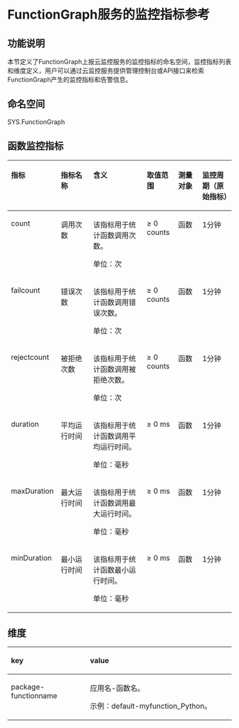 # FunctionGraph服务的监控指标参考<a name="ZH-CN_TOPIC_0195706908"></a>

## 功能说明<a name="section37243617558"></a>

本节定义了FunctionGraph上报云监控服务的监控指标的命名空间，监控指标列表和维度定义，用户可以通过云监控服务提供管理控制台或API接口来检索FunctionGraph产生的监控指标和告警信息。

## 命名空间<a name="section177503620559"></a>

SYS.FunctionGraph

## 函数监控指标<a name="section177783615510"></a>

<a name="table692281511117"></a>
<table><thead align="left"><tr id="row11923101510116"><th class="cellrowborder" valign="top" width="17.956408718256352%" id="mcps1.1.7.1.1"><p id="p1595311435285"><a name="p1595311435285"></a><a name="p1595311435285"></a>指标</p>
</th>
<th class="cellrowborder" valign="top" width="15.486902619476107%" id="mcps1.1.7.1.2"><p id="p139231315917"><a name="p139231315917"></a><a name="p139231315917"></a>指标名称</p>
</th>
<th class="cellrowborder" valign="top" width="25.86482703459308%" id="mcps1.1.7.1.3"><p id="p192314153115"><a name="p192314153115"></a><a name="p192314153115"></a>含义</p>
</th>
<th class="cellrowborder" valign="top" width="14.057188562287543%" id="mcps1.1.7.1.4"><p id="p99231515512"><a name="p99231515512"></a><a name="p99231515512"></a>取值范围</p>
</th>
<th class="cellrowborder" valign="top" width="11.327734453109379%" id="mcps1.1.7.1.5"><p id="p392314151917"><a name="p392314151917"></a><a name="p392314151917"></a>测量对象</p>
</th>
<th class="cellrowborder" valign="top" width="15.306938612277547%" id="mcps1.1.7.1.6"><p id="p1923615418"><a name="p1923615418"></a><a name="p1923615418"></a>监控周期（原始指标）</p>
</th>
</tr>
</thead>
<tbody><tr id="row1992318151612"><td class="cellrowborder" valign="top" width="17.956408718256352%" headers="mcps1.1.7.1.1 "><p id="p1895304342820"><a name="p1895304342820"></a><a name="p1895304342820"></a>count</p>
</td>
<td class="cellrowborder" valign="top" width="15.486902619476107%" headers="mcps1.1.7.1.2 "><p id="p12105192310115"><a name="p12105192310115"></a><a name="p12105192310115"></a>调用次数</p>
</td>
<td class="cellrowborder" valign="top" width="25.86482703459308%" headers="mcps1.1.7.1.3 "><p id="p7105623312"><a name="p7105623312"></a><a name="p7105623312"></a>该指标用于统计函数调用次数。</p>
<p id="p410582315115"><a name="p410582315115"></a><a name="p410582315115"></a>单位：次</p>
</td>
<td class="cellrowborder" valign="top" width="14.057188562287543%" headers="mcps1.1.7.1.4 "><p id="p81051923812"><a name="p81051923812"></a><a name="p81051923812"></a>≥ 0 counts</p>
</td>
<td class="cellrowborder" valign="top" width="11.327734453109379%" headers="mcps1.1.7.1.5 "><p id="p1410542313111"><a name="p1410542313111"></a><a name="p1410542313111"></a>函数</p>
</td>
<td class="cellrowborder" valign="top" width="15.306938612277547%" headers="mcps1.1.7.1.6 "><p id="p121058236119"><a name="p121058236119"></a><a name="p121058236119"></a>1分钟</p>
</td>
</tr>
<tr id="row392312156116"><td class="cellrowborder" valign="top" width="17.956408718256352%" headers="mcps1.1.7.1.1 "><p id="p7953943172814"><a name="p7953943172814"></a><a name="p7953943172814"></a>failcount</p>
</td>
<td class="cellrowborder" valign="top" width="15.486902619476107%" headers="mcps1.1.7.1.2 "><p id="p15105192310112"><a name="p15105192310112"></a><a name="p15105192310112"></a>错误次数</p>
</td>
<td class="cellrowborder" valign="top" width="25.86482703459308%" headers="mcps1.1.7.1.3 "><p id="p17105142315118"><a name="p17105142315118"></a><a name="p17105142315118"></a>该指标用于统计函数调用错误次数。</p>
<p id="p1410518233118"><a name="p1410518233118"></a><a name="p1410518233118"></a>单位：次</p>
</td>
<td class="cellrowborder" valign="top" width="14.057188562287543%" headers="mcps1.1.7.1.4 "><p id="p191057232015"><a name="p191057232015"></a><a name="p191057232015"></a>≥ 0 counts</p>
</td>
<td class="cellrowborder" valign="top" width="11.327734453109379%" headers="mcps1.1.7.1.5 "><p id="p010519231116"><a name="p010519231116"></a><a name="p010519231116"></a>函数</p>
</td>
<td class="cellrowborder" valign="top" width="15.306938612277547%" headers="mcps1.1.7.1.6 "><p id="p8105523318"><a name="p8105523318"></a><a name="p8105523318"></a>1分钟</p>
</td>
</tr>
<tr id="row12924215714"><td class="cellrowborder" valign="top" width="17.956408718256352%" headers="mcps1.1.7.1.1 "><p id="p1995320433289"><a name="p1995320433289"></a><a name="p1995320433289"></a>rejectcount</p>
</td>
<td class="cellrowborder" valign="top" width="15.486902619476107%" headers="mcps1.1.7.1.2 "><p id="p1105823513"><a name="p1105823513"></a><a name="p1105823513"></a>被拒绝次数</p>
</td>
<td class="cellrowborder" valign="top" width="25.86482703459308%" headers="mcps1.1.7.1.3 "><p id="p161054231911"><a name="p161054231911"></a><a name="p161054231911"></a>该指标用于统计函数调用被拒绝次数。</p>
<p id="p18105223318"><a name="p18105223318"></a><a name="p18105223318"></a>单位：次</p>
</td>
<td class="cellrowborder" valign="top" width="14.057188562287543%" headers="mcps1.1.7.1.4 "><p id="p101051123217"><a name="p101051123217"></a><a name="p101051123217"></a>≥ 0 counts</p>
</td>
<td class="cellrowborder" valign="top" width="11.327734453109379%" headers="mcps1.1.7.1.5 "><p id="p0105142319119"><a name="p0105142319119"></a><a name="p0105142319119"></a>函数</p>
</td>
<td class="cellrowborder" valign="top" width="15.306938612277547%" headers="mcps1.1.7.1.6 "><p id="p161051623310"><a name="p161051623310"></a><a name="p161051623310"></a>1分钟</p>
</td>
</tr>
<tr id="row1192416154112"><td class="cellrowborder" valign="top" width="17.956408718256352%" headers="mcps1.1.7.1.1 "><p id="p1953164352816"><a name="p1953164352816"></a><a name="p1953164352816"></a>duration</p>
</td>
<td class="cellrowborder" valign="top" width="15.486902619476107%" headers="mcps1.1.7.1.2 "><p id="p3105142316112"><a name="p3105142316112"></a><a name="p3105142316112"></a>平均运行时间</p>
</td>
<td class="cellrowborder" valign="top" width="25.86482703459308%" headers="mcps1.1.7.1.3 "><p id="p1010519231015"><a name="p1010519231015"></a><a name="p1010519231015"></a>该指标用于统计函数调用平均运行时间。</p>
<p id="p610522315119"><a name="p610522315119"></a><a name="p610522315119"></a>单位：毫秒</p>
</td>
<td class="cellrowborder" valign="top" width="14.057188562287543%" headers="mcps1.1.7.1.4 "><p id="p41061323517"><a name="p41061323517"></a><a name="p41061323517"></a>≥ 0 ms</p>
</td>
<td class="cellrowborder" valign="top" width="11.327734453109379%" headers="mcps1.1.7.1.5 "><p id="p1610619231219"><a name="p1610619231219"></a><a name="p1610619231219"></a>函数</p>
</td>
<td class="cellrowborder" valign="top" width="15.306938612277547%" headers="mcps1.1.7.1.6 "><p id="p111061023412"><a name="p111061023412"></a><a name="p111061023412"></a>1分钟</p>
</td>
</tr>
<tr id="row119244151513"><td class="cellrowborder" valign="top" width="17.956408718256352%" headers="mcps1.1.7.1.1 "><p id="p495318439287"><a name="p495318439287"></a><a name="p495318439287"></a>maxDuration</p>
</td>
<td class="cellrowborder" valign="top" width="15.486902619476107%" headers="mcps1.1.7.1.2 "><p id="p1210610230117"><a name="p1210610230117"></a><a name="p1210610230117"></a>最大运行时间</p>
</td>
<td class="cellrowborder" valign="top" width="25.86482703459308%" headers="mcps1.1.7.1.3 "><p id="p101066231914"><a name="p101066231914"></a><a name="p101066231914"></a>该指标用于统计函数调用最大运行时间。</p>
<p id="p111069232117"><a name="p111069232117"></a><a name="p111069232117"></a>单位：毫秒</p>
</td>
<td class="cellrowborder" valign="top" width="14.057188562287543%" headers="mcps1.1.7.1.4 "><p id="p181061923512"><a name="p181061923512"></a><a name="p181061923512"></a>≥ 0 ms</p>
</td>
<td class="cellrowborder" valign="top" width="11.327734453109379%" headers="mcps1.1.7.1.5 "><p id="p2106423114"><a name="p2106423114"></a><a name="p2106423114"></a>函数</p>
</td>
<td class="cellrowborder" valign="top" width="15.306938612277547%" headers="mcps1.1.7.1.6 "><p id="p210617234115"><a name="p210617234115"></a><a name="p210617234115"></a>1分钟</p>
</td>
</tr>
<tr id="row1792431516119"><td class="cellrowborder" valign="top" width="17.956408718256352%" headers="mcps1.1.7.1.1 "><p id="p695314317287"><a name="p695314317287"></a><a name="p695314317287"></a>minDuration</p>
</td>
<td class="cellrowborder" valign="top" width="15.486902619476107%" headers="mcps1.1.7.1.2 "><p id="p01061123418"><a name="p01061123418"></a><a name="p01061123418"></a>最小运行时间</p>
</td>
<td class="cellrowborder" valign="top" width="25.86482703459308%" headers="mcps1.1.7.1.3 "><p id="p191066239119"><a name="p191066239119"></a><a name="p191066239119"></a>该指标用于统计函数最小运行时间。</p>
<p id="p31061123117"><a name="p31061123117"></a><a name="p31061123117"></a>单位：毫秒</p>
</td>
<td class="cellrowborder" valign="top" width="14.057188562287543%" headers="mcps1.1.7.1.4 "><p id="p16106223915"><a name="p16106223915"></a><a name="p16106223915"></a>≥ 0 ms</p>
</td>
<td class="cellrowborder" valign="top" width="11.327734453109379%" headers="mcps1.1.7.1.5 "><p id="p1410614235117"><a name="p1410614235117"></a><a name="p1410614235117"></a>函数</p>
</td>
<td class="cellrowborder" valign="top" width="15.306938612277547%" headers="mcps1.1.7.1.6 "><p id="p81069231117"><a name="p81069231117"></a><a name="p81069231117"></a>1分钟</p>
</td>
</tr>
</tbody>
</table>

## 维度<a name="section17346143012499"></a>

<a name="table076413085020"></a>
<table><thead align="left"><tr id="row876480165020"><th class="cellrowborder" valign="top" width="35.27%" id="mcps1.1.3.1.1"><p id="p167644010504"><a name="p167644010504"></a><a name="p167644010504"></a>key</p>
</th>
<th class="cellrowborder" valign="top" width="64.73%" id="mcps1.1.3.1.2"><p id="p176412020502"><a name="p176412020502"></a><a name="p176412020502"></a>value</p>
</th>
</tr>
</thead>
<tbody><tr id="row10764130185013"><td class="cellrowborder" valign="top" width="35.27%" headers="mcps1.1.3.1.1 "><p id="p376490115011"><a name="p376490115011"></a><a name="p376490115011"></a>package-functionname</p>
</td>
<td class="cellrowborder" valign="top" width="64.73%" headers="mcps1.1.3.1.2 "><p id="p111198624315"><a name="p111198624315"></a><a name="p111198624315"></a>应用名-函数名。</p>
<p id="p37641203506"><a name="p37641203506"></a><a name="p37641203506"></a>示例：default-myfunction_Python。</p>
</td>
</tr>
</tbody>
</table>

